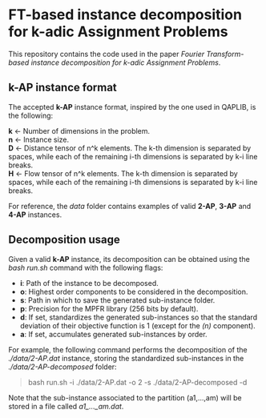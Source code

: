 # FT-based instance decomposition for k-adic Assignment Problems

This repository contains the code used in the paper _Fourier Transform-based instance decomposition for k-adic Assignment Problems_.

## k-AP instance format

The accepted **k-AP** instance format, inspired by the one used in QAPLIB, is the following:

**k** &larr; Number of dimensions in the problem.  
**n** &larr; Instance size.  
**D** &larr; Distance tensor of n^k elements. The k-th dimension is separated by spaces, while each of the remaining i-th dimensions is separated by k-i line breaks.  
**H** &larr; Flow tensor of n^k elements. The k-th dimension is separated by spaces, while each of the remaining i-th dimensions is separated by k-i line breaks.  

For reference, the _data_ folder contains examples of valid **2-AP**, **3-AP** and **4-AP** instances.

## Decomposition usage

Given a valid **k-AP** instance, its decomposition can be obtained using the _bash run.sh_ command with the following flags:

  - **i**: Path of the instance to be decomposed.
  - **o**: Highest order components to be considered in the decomposition.
  - **s**: Path in which to save the generated sub-instance folder.
  - **p**: Precision for the MPFR library (256 bits by default).
  - **d**: If set, standardizes the generated sub-instances so that the standard deviation of their objective function is 1 (except for the _(n)_ component).
  - **a**: If set, accumulates generated sub-instances by order.

For example, the following command performs the decomposition of the _./data/2-AP.dat_ instance, storing the standardized sub-instances in the _./data/2-AP-decomposed_ folder:

  > bash run.sh -i ./data/2-AP.dat -o 2 -s ./data/2-AP-decomposed -d

Note that the sub-instance associated to the partition (a1,...,am) will be stored in a file called _a1\_...\_am.dat_.
